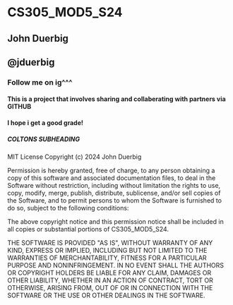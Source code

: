 # CS305_MOD5_S24
## John Duerbig
## @jduerbig
### Follow me on ig^^^
#### This is a project that involves sharing and collaberating with partners via GITHUB
#### I hope i get a good grade!

##### COLTONS SUBHEADING


MIT License
Copyright (c) 2024 John Duerbig

Permission is hereby granted, free of charge, to any person obtaining a copy of this software and associated documentation files, to deal in the Software without restriction, including without limitation the rights to use, copy, modify, merge, publish, distribute, sublicense, and/or sell copies of the Software, and to permit persons to whom the Software is furnished to do so, subject to the following conditions:

The above copyright notice and this permission notice shall be included in all copies or substantial portions of CS305_MOD5_S24.

THE SOFTWARE IS PROVIDED "AS IS", WITHOUT WARRANTY OF ANY KIND, EXPRESS OR IMPLIED, INCLUDING BUT NOT LIMITED TO THE WARRANTIES OF MERCHANTABILITY, FITNESS FOR A PARTICULAR PURPOSE AND NONINFRINGEMENT. IN NO EVENT SHALL THE AUTHORS OR COPYRIGHT HOLDERS BE LIABLE FOR ANY CLAIM, DAMAGES OR OTHER LIABILITY, WHETHER IN AN ACTION OF CONTRACT, TORT OR OTHERWISE, ARISING FROM, OUT OF OR IN CONNECTION WITH THE SOFTWARE OR THE USE OR OTHER DEALINGS IN THE SOFTWARE.
